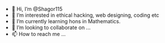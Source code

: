 - 👋 Hi, I’m @Shagor115
- 👀 I’m interested in ethical hacking, web designing, coding etc
- 🌱 I’m currently learning hons in Mathematics.
- 💞️ I’m looking to collaborate on ...
- 📫 How to reach me ...

<!---
Shagor115/Shagor115 is a ✨ special ✨ repository because its `README.md` (this file) appears on your GitHub profile.
You can click the Preview link to take a look at your changes.
--->
